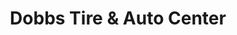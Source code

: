 ---
title: "Dobbs Tire & Auto Center"
url: /creve-coeur/dobbs-tire-and-auto-center/
shop: car repair
---